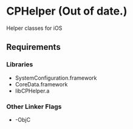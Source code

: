 # CPHelper (Out of date.)

Helper classes for iOS

## Requirements

### Libraries

* SystemConfiguration.framework
* CoreData.framework
* libCPHelper.a

### Other Linker Flags

* -ObjC
